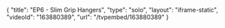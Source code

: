 {
    "title": "EP6 - Slim Grip Hangers",
    "type": "solo",
    "layout": "iframe-static",
    "videoId": "163880389",
    "url": "\/tvpembed\/163880389"
}